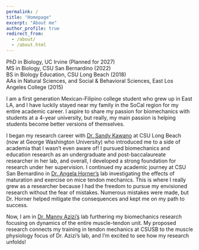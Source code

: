 ```yaml
---
permalink: /
title: "Homepage"
excerpt: "About me"
author_profile: true
redirect_from: 
  - /about/
  - /about.html
---
```


PhD in Biology, UC Irvine (Planned for 2027)  
MS in Biology, CSU San Bernardino (2022)  
BS in Biology Education, CSU Long Beach (2018)  
AAs in Natural Sciences, and Social & Behavioral Sciences, East Los Angeles College (2015)  

I am a first generation Mexican-Filipino college student who grew up in East LA, and I have luckily stayed near my family in the SoCal region for my entire academic career. I aspire to share my passion for biomechanics with students at a 4-year university, but really, my main passion is helping students become better versions of themselves.  

I began my research career with [Dr. Sandy Kawano](https://sandykawano.weebly.com/) at CSU Long Beach (now at George Washington University) who introduced me to a side of academia that I wasn’t even aware of! I pursued biomechanics and education research as an undergraduate and post-baccalaureate researcher in her lab, and overall, I developed a strong foundation for research under her supervision. I continued my academic journey at CSU San Bernardino in [Dr. Angela Horner’s](https://hornerlabcsusb.org/) lab investigating the effects of maturation and exercise on mice tendon mechanics. This is where I really grew as a researcher because I had the freedom to pursue my envisioned research without the fear of mistakes. Numerous mistakes were made, but Dr. Horner helped mitigate the consequences and kept me on my path to success.  

Now, I am in [Dr. Manny Azizi’s](https://azizi.bio.uci.edu/) lab furthering my biomechanics research focusing on dynamics of the entire muscle-tendon unit. My proposed research connects my training in tendon mechanics at CSUSB to the muscle physiology focus of Dr. Azizi’s lab, and I’m excited to see how my research unfolds!  
